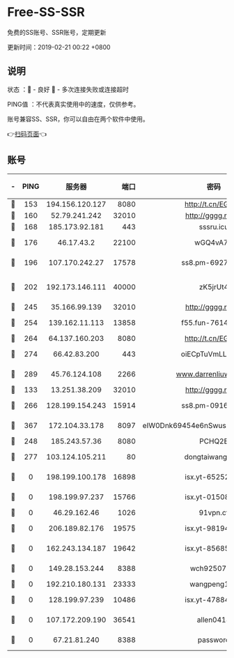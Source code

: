 # Free-SS-SSR

免费的SS账号、SSR账号，定期更新

更新时间：2019-02-21 00:22 +0800

## 说明

状态     ：🙂 - 良好 🙁 - 多次连接失败或连接超时

PING值   ：不代表真实使用中的速度，仅供参考。

账号兼容SS、SSR，你可以自由在两个软件中使用。

👉[扫码页面](https://liesauer.github.io/free-ss-ssr.github.io/)👈

## 账号

|-|PING|服务器|端口|密码|加密方式|区域|
|:----:|:----:|:-----:|-----:|:----:|:----:|:----:|
|🙂|153|194.156.120.127|8080|http://t.cn/EGJIyrl|rc4-md5|RU|
|🙂|160|52.79.241.242|32010|http://gggg.rocks|chacha20|KR|
|🙂|168|185.173.92.181|443|sssru.icu|rc4-md5|RU|
|🙂|176|46.17.43.2|22100|wGQ4vA7D|aes-256-gcm|RU|
|🙂|196|107.170.242.27|17578|ss8.pm-69276184|aes-256-cfb|US|
|🙂|202|192.173.146.111|40000|zK5jrUt4|chacha20-ietf-poly1305|US|
|🙂|245|35.166.99.139|32010|http://gggg.rocks|chacha20|US|
|🙂|254|139.162.11.113|13858|f55.fun-76142283|aes-256-cfb|SG|
|🙂|264|64.137.160.203|8080|http://t.cn/EGJIyrl|rc4-md5|CA|
|🙂|274|66.42.83.200|443|oiECpTuVmLLxk4Ts|aes-256-cfb|US|
|🙂|289|45.76.124.108|2266|www.darrenliuwei.com|aes-256-cfb|AU|
|🙂|133|13.251.38.209|32010|http://gggg.rocks|chacha20|SG|
|🙂|266|128.199.154.243|15914|ss8.pm-09160539|aes-256-cfb|SG|
|🙂|367|172.104.33.178|8097|eIW0Dnk69454e6nSwuspv9DmS201tQ0D|aes-256-cfb|SG|
|🙁|248|185.243.57.36|8080|PCHQ2E|rc4-md5|US|
|🙁|277|103.124.105.211|80|dongtaiwang.com|aes-256-cfb|US|
|🙁|0|198.199.100.178|16898|isx.yt-65252361|aes-256-cfb|US|
|🙁|0|198.199.97.237|15766|isx.yt-01508812|aes-256-cfb|US|
|🙁|0|46.29.162.46|1026|91vpn.cf|rc4-md5|RU|
|🙁|0|206.189.82.176|19575|isx.yt-98194618|aes-256-cfb|SG|
|🙁|0|162.243.134.187|19642|isx.yt-85685509|aes-256-cfb|US|
|🙁|0|149.28.153.244|8388|wch92507@#|aes-256-cfb|SG|
|🙁|0|192.210.180.131|23333|wangpeng123|chacha20|US|
|🙁|0|128.199.97.239|10486|isx.yt-47884262|aes-256-cfb|SG|
|🙁|0|107.172.209.190|36541|allen0418|aes-256-cfb|US|
|🙁|0|67.21.81.240|8388|password|aes-256-cfb|US|
